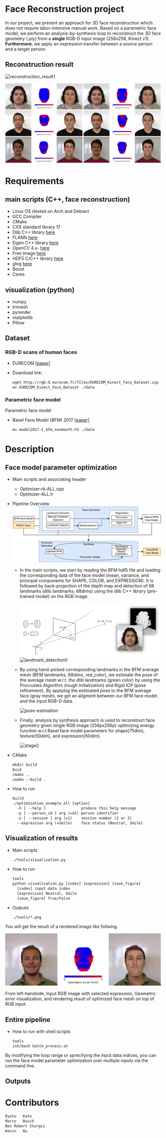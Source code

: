 # Face Reconstruction project

In our project, we present an approach for 3D face reconstruction which does not require labor-intensive manual work. Based on a parametric face model, we perform an analysis-by-synthesis loop to reconstruct the 3D face geometry (.ply) from a **single** RGB-D input image (256x256, Kinect v1). **Furthermore**, we apply an expression transfer between a source person and a target person.

## Reconstruction result

  ![reconstruction_result1](./images/reconstruction_result.gif)

  ![reconstruction_result2](./images/Results-3persons.png)


# Requirements
## main scripts (C++, face reconstruction)
  - Linux OS (tested on Arch and Debian)
  - GCC Compiler
  - CMake
  - CXX standard library 17
  - Dlib C++ library [here](https://github.com/davisking/dlib)
  - FLANN [here](https://github.com/flann-lib/flann)
  - Eigen C++ library [here](https://eigen.tuxfamily.org/index.php?title=Main_Page)
  - OpenCV 4.x- [here](https://opencv.org/)
  - Free Image [here](https://freeimage.sourceforge.io/)
  - HDF5 C/C++ library [here](https://www.hdfgroup.org/downloads/hdf5/)
  - glog [here](https://github.com/google/glog)
  - Boost
  - Ceres

## visualization (python)
  - numpy
  - trimesh
  - pyrender
  - matplotlib
  - Pillow

## Dataset
### RGB-D scans of human faces
- EURECOM [[paper]](https://ieeexplore.ieee.org/document/6866883)
- Download link: 

      wget http://rgb-d.eurecom.fr/files/EURECOM_Kinect_Face_Dataset.zip
      mv EURECOM_Kinect_Face_Dataset ./data

### Parametric face model
Parametric face model
- Basel Face Model (BFM) 2017 [[paper]](https://ieeexplore.ieee.org/abstract/document/8373814)

      mv model2017-1_bfm_nonmouth.h5 ./data

# Description
## Face model parameter optimization
- Main scripts and associating header    
  - Optimizer-rk-ALL.cpp
  - Optimizer-ALL.h

- Pipeline Overview
![Pipeline](./images/pipeline.png)

  - In the main scripts, we start by reading the BFM hdf5 file and loading the corresponding data of the face model (mean, variance, and principal components for SHAPE, COLOR, and EXPRESSION). It is followed by back-projection of the depth map and detection of 68 landmarks (dlib landmarks, 68dims) using the dlib C++ library (pre-trained model) on the RGB image. 

    ![landmark_detection0](./images/land-detection0.gif)
    ![landmark_detection0](./images/back-projection.gif)

  - By using hand-picked corresponding landmarks in the BFM average mesh (BFM landmarks, 68dims, red_color), we estimate the pose of the average mesh w.r.t. the dlib landmarks (green color) by using the Procrustes Algorithm (rough initialization) and Rigid ICP (pose refinement). By applying the estimated pose to the BFM average face (gray mesh), we get an aligment between our BFM face model and the input RGB-D data. 

    ![pose-estimation](./images/pose_estimation.gif)

  - Finally, analysis by synthesis approach is used to reconstruct face geometry given single RGB image (256px256p) optimizing energy function w.r.t Basel face model parameters for shape(75dim), texture(50dim), and expression(50dim).

    ![stage2](./images/reconstruction_result.gif)


- CMake

      mkdir build
      buid
      cmake ..
      cmake --build .

- How to run

      build
      ./optimization_example_all [option]
        -h [ --help ]                produce this help message
        -p [ --person_id ] arg (=42) person identifier
        -s [ --session ] arg (=1)    session number (1 or 2)
        --expression arg (=Smile)    face status (Neutral, Smile)

## Visualization of results

- Main scripts

      ./tools/visualization.py

- How to run

      tools
      python visualisation.py [index] [expression] [save_figure]
        [index] input data index
        [expression] Neutral, Smile
        [save_figure] True/False

- Outputs

      ./tools/*.png

You will get the result of a rendered image like follwing.


![](./images/result_example.png)


From left-handside, Input RGB image with selected expression, Geometric error visualization, and rendering result of optimized face mesh on top of RGB input.

## Entire pipeline
- How to run with shell scripts

      tools
      zsh/bash batch_process.sh

By modifying the loop range or sprecifying the input data indices, you can run the face model parameter optimization over multiple inputs via the command line.

## Outputs

# Contributors
    Ryoto	Kato
    Marco	Busch	     
    Ben Robert Sturgis		
    Kevin	Qu	         	 	      

